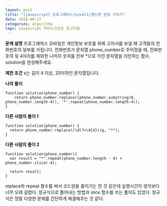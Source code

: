 ```yaml
---
layout: post
title: "[javascript] 프로그래머스|Level1|핸드폰 번호 가리기"
date: 2018-09-27
categories: algorithm
tags: javascript 자바스크립트 알고리즘
---
```

**문제 설명**
프로그래머스 모바일은 개인정보 보호를 위해 고지서를 보낼 때 고객들의 전화번호의 일부를 가립니다.
전화번호가 문자열 phone_number로 주어졌을 때, 전화번호의 뒷 4자리를 제외한 나머지 숫자를 전부 *으로 가린 문자열을 리턴하는 함수, solution을 완성해주세요.

**제한 조건**
s는 길이 4 이상, 20이하인 문자열입니다.

**나의 풀이**
~~~
function solution(phone_number) {
    return phone_number.replace((phone_number.substring(0, phone_number.length-4)), '*'.repeat(phone_number.length-4));
}
~~~

**다른 사람의 풀이 1**
~~~
function solution(phone_number) {
  return phone_number.replace(/\d(?=\d{4})/g, "*");
}
~~~
**다른 사람의 풀이 2**
~~~
function solution(phone_number){
  var result = "*".repeat(phone_number.length - 4) + phone_number.slice(-4);

  return result;
}
~~~

replace와 repeat 함수를 써서 코드양을 줄이기는 한 것 같은데 실행시간이 생각보다 너무 오래 걸렸다. 정규식으로 풀어내는 방법과 slice 함수를 쓰는 풀이도 있었다. 정규식은 정말 다양한 문제를 간단하게 해결해주는 것 같다.
